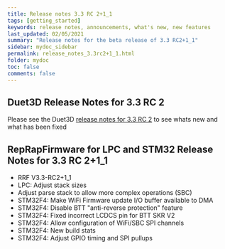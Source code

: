 ```yaml
---
title: Release notes 3.3 RC 2+1_1
tags: [getting_started]
keywords: release notes, announcements, what's new, new features
last_updated: 02/05/2021
summary: "Release notes for the beta release of 3.3 RC2+1_1"
sidebar: mydoc_sidebar
permalink: release_notes_3.3rc2+1_1.html
folder: mydoc
toc: false
comments: false
---
```


## Duet3D Release Notes for 3.3 RC 2

Please see the Duet3D [release notes for 3.3 RC 2](https://github.com/Duet3D/RepRapFirmware/wiki/Changelog-RRF-3.x-Beta-&-RC#reprapfirmware-33rc2) to see whats new and what has been fixed

## RepRapFirmware for LPC and STM32 Release Notes for 3.3 RC 2+1_1

* RRF V3.3-RC2+1_1
* LPC: Adjust stack sizes
* Adjust parse stack to allow more complex operations (SBC)
* STM32F4: Make WiFi Firmware update I/O buffer available to DMA
* STM32F4: Disable BTT "anti-reverse protection" feature
* STM32F4: Fixed incorrect LCDCS pin for BTT SKR V2
* STM32F4: Allow configuration of WiFi/SBC SPI channels
* STM32F4: New build stats
* STM32F4: Adjust GPIO timing and SPI pullups 